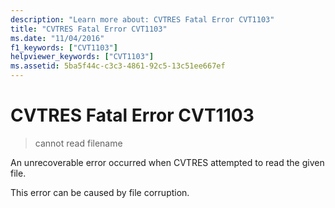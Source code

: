 ```yaml
---
description: "Learn more about: CVTRES Fatal Error CVT1103"
title: "CVTRES Fatal Error CVT1103"
ms.date: "11/04/2016"
f1_keywords: ["CVT1103"]
helpviewer_keywords: ["CVT1103"]
ms.assetid: 5ba5f44c-c3c3-4861-92c5-13c51ee667ef
---
```

# CVTRES Fatal Error CVT1103

> cannot read filename

An unrecoverable error occurred when CVTRES attempted to read the given file.

This error can be caused by file corruption.
